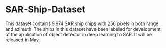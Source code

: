 # SAR-Ship-Dataset

This dataset contains 9,974 SAR ship chips with 256 pixels in both range and azimuth. The ships in this dataset have been labeled for development of the application of object detector in deep learning to SAR. It will be released in May.
